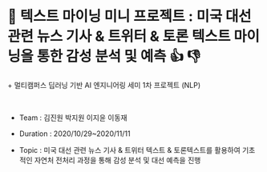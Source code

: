 # 📰 텍스트 마이닝 미니 프로젝트 : 미국 대선 관련 뉴스 기사 & 트위터 & 토론 텍스트 마이닝을 통한 감성 분석 및 예측 👍 👎   

\+ 멀티캠퍼스 딥러닝 기반 AI 엔지니어링 세미 1차 프로젝트 (NLP)

​	

- Team : 김진원 박지원 이지윤 이동재

- Duration : 2020/10/29~2020/11/11
- Topic : 미국 대선 관련 뉴스 기사 & 트위터 텍스트 & 토론텍스트를 활용하여 기초적인 자연처 전처리 과정을 통해 감성 분석 및 대선 예측을 진행

